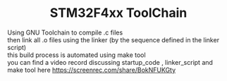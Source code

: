 <h1 align="center">STM32F4xx ToolChain</h1>

Using GNU Toolchain to compile .c files\
then link all .o files using the linker (by the sequence defined in the linker script)\
this build process is automated using make tool\
you can find a video record discussing startup_code , linker_script and make tool here https://screenrec.com/share/BokNFUKGty 
